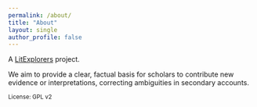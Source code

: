 ```yaml
---
permalink: /about/
title: "About"
layout: single
author_profile: false   
---
```


A [LitExplorers](http://litexplorers.au) project.

We aim to provide a clear, factual basis for scholars to contribute new evidence or interpretations, correcting ambiguities in secondary accounts.

<small>License: GPL v2</small>